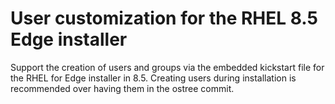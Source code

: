 # User customization for the RHEL 8.5 Edge installer

Support the creation of users and groups via the embedded kickstart
file for the RHEL for Edge installer in 8.5. Creating users during
installation is recommended over having them in the ostree commit.